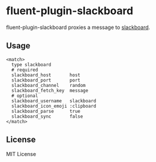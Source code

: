 # fluent-plugin-slackboard

fluent-plugin-slackboard proxies a message to [slackboard](https://github.com/cubicdaiya/slackboard).

<!--
## Installation

Install it using gem:

```
gem install fluent-plugin-slackboard
```
-->

## Usage

```
<match>
  type slackboard
  # required
  slackboard_host       host
  slackboard_port       port
  slackboard_channel    random
  slackboard_fetch_key  message
  # optional
  slackboard_username   slackboard
  slackboard_icon_emoji :clipboard
  slackboard_parse      true
  slackboard_sync       false
</match>
```

## License

MIT License
